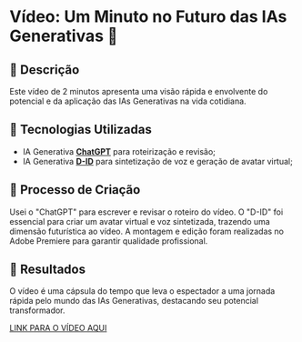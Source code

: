 # Vídeo: Um Minuto no Futuro das IAs Generativas 🎥

## 📒 Descrição
Este vídeo de 2 minutos apresenta uma visão rápida e envolvente do potencial e da aplicação das IAs Generativas na vida cotidiana. 

## 🤖 Tecnologias Utilizadas
- IA Generativa **[ChatGPT](https://chat.openai.com)** para roteirização e revisão;
- IA Generativa **[D-ID](https://www.d-id.com)** para sintetização de voz e geração de avatar virtual;

## 🧐 Processo de Criação
Usei o "ChatGPT" para escrever e revisar o roteiro do vídeo. O "D-ID" foi essencial para criar um avatar virtual e voz sintetizada, trazendo uma dimensão futurística ao vídeo. A montagem e edição foram realizadas no Adobe Premiere para garantir qualidade profissional.

## 🚀 Resultados
O vídeo é uma cápsula do tempo que leva o espectador a uma jornada rápida pelo mundo das IAs Generativas, destacando seu potencial transformador.

[LINK PARA O VÍDEO AQUI](https://pizza2u.github.io/Video-for-ia/)

